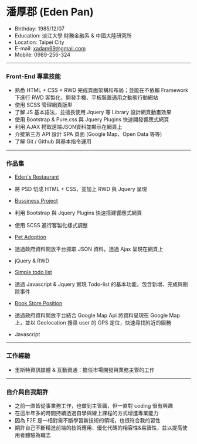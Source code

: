 # 潘厚郡 (Eden Pan)
- Birthday: 1985/12/07
- Education: 淡江大學 財務金融系 & 中國大陸研究所
- Location: Taipei City
- E-mail: xadam69@gmail.com
- Mobile: 0989-256-324
<hr>

### Front-End 專業技能
- 熟悉 HTML + CSS + RWD 完成頁面架構和布局；並能在不依賴 Framework 下進行 RWD 客製化，開發手機、平板裝置適用之動態行動網站
- 使用 SCSS 管理網頁版型
- 了解 JS 基本語法，並擅長使用 Jquery 等 Library 設計網頁動畫效果
- 使用 Bootstrap & Pure.css 與 Jquery Plugins 快速開發響應式網頁
- 利用 AJAX 撈取遠端JSON資料並顯示在網頁上
- 介接第三方 API 設計 SPA 頁面 (Google Map、Open Data 等等)
- 了解 Git / Github 與基本指令運用
<hr>

### 作品集
- <a href="https://edenpan1207.github.io/_restaurant/" target="_blank">Eden's Restaurant</a> 		   
 - 將 PSD 切成 HTML + CSS，並加上 RWD 與 Jquery 呈現
 
- <a href="https://edenpan1207.github.io/bussiness-project/index.html" target="_blank">Bussiness Project</a> 		   
 - 利用 Bootstrap 與 Jquery Plugins 快速搭建響應式網頁
 - 使用 SCSS 進行客製化樣式調整
 
- <a href="https://edenpan1207.github.io/Pet-Adoption-Project/" target="_blank">Pet Adoption</a>
 - 透過政府資料開放平台抓取 JSON 資料，透過 Ajax 呈現在網頁上    
 - jQuery & RWD 

- <a href="https://edenpan1207.github.io/todolist/" target="_blank">Simple todo list</a>
 - 透過 Javascript & Jquery 實現 Todo-list 的基本功能，包含新增、完成與刪除事件
 
- <a href="https://edenpan1207.github.io/bookstore_gmap/" target="_blank">Book Store Position</a>
 - 透過政府資料開放平台結合 Google Map Api 將資料呈現在 Google Map 上，並以 Geolocation 搜尋 user 的 GPS 定位，快速尋找附近的服務
 - Javascript 		   
 <hr>
 
### 工作經驗
- 里斯特資訊媒體 & 互動資通：擔任市場開發與業務主管的工作
<hr>
 
### 自介與自我期許
- 之前一直皆從事業務工作，也做到主管職，但一直對 coding 很有興趣
- 在這半年多的時間持續透過自學與線上課程的方式增進專業能力
- 因為 F2E 是一相對需不斷學習新技術的領域，也很符合我的習性
- 期許自己不斷精進前端的技術應用、優化代碼的相容性&易讀性，並以提高使用者體驗為職志
